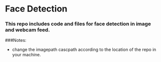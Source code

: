 # Face Detection
### This repo includes code and files for  face detection in image and webcam feed.

###Notes:
-  change the imagepath cascpath according to the location of  the repo in your machine.